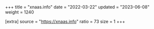 +++
title = "xnaas.info"
date = "2022-03-22"
updated = "2023-06-08"
weight = 1240

[extra]
source = "https://xnaas.info"
ratio = 73
size = 1
+++
